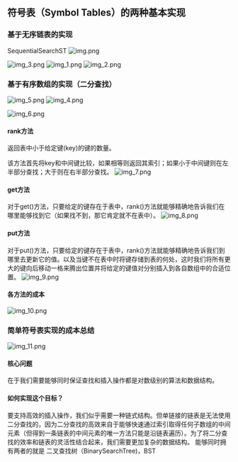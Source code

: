 ## 符号表（Symbol Tables）的两种基本实现

### 基于无序链表的实现
SequentialSearchST
![img.png](imgs/11/img.png)

![img_3.png](imgs/11/img_3.png)
![img_1.png](imgs/11/img_1.png)
![img_2.png](imgs/11/img_2.png)

### 基于有序数组的实现（二分查找）

![img_5.png](imgs/11/img_5.png)
![img_4.png](imgs/11/img_4.png)

![img_6.png](imgs/11/img_6.png)
#### rank方法
返回表中小于给定键(key)的键的数量。

该方法首先将key和中间键比较，如果相等则返回其索引；如果小于中间键则在左半部分查找；大于则在右半部分查找。
![img_7.png](imgs/11/img_7.png)
#### get方法
对于get()方法，只要给定的键存在于表中，rank()方法就能够精确地告诉我们在哪里能够找到它（如果找不到，那它肯定就不在表中）。
![img_8.png](imgs/11/img_8.png)
#### put方法
对于put()方法，只要给定的键存在于表中，rank()方法就能够精确地告诉我们到哪里去更新它的值。以及当键不在表中时将键存储到表的何处，这时我们将所有更大的键向后移动一格来腾出位置并将给定的键值对分别插入到各自数组中的合适位置。
![img_9.png](imgs/11/img_9.png)
#### 各方法的成本
![img_10.png](imgs/11/img_10.png)

### 简单符号表实现的成本总结
![img_11.png](imgs/11/img_11.png)

#### 核心问题
在于我们需要能够同时保证查找和插入操作都是对数级别的算法和数据结构。
#### 如何实现这个目标？
要支持高效的插入操作，我们似乎需要一种链式结构。但单链接的链表是无法使用二分查找的，因为二分查找的高效来自于能够快速通过索引取得任何子数组的中间元素（但得到一条链表的中间元素的唯一方法只能是沿链表遍历）。为了将二分查找的效率和链表的灵活性结合起来，我们需要更加复杂的数据结构。
能够同时拥有两者的就是 二叉查找树（BinarySearchTree)，BST

